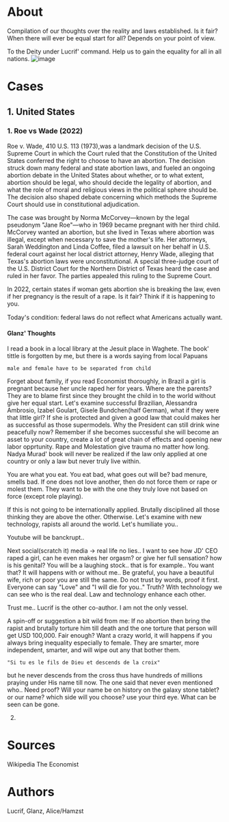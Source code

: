 # About
Compilation of our thoughts over the reality and laws established. Is it fair? When there will ever be equal start for all? Depends on your point of view.

To the Deity under Lucrif' command. Help us to gain the equality for all in all nations.
![image](https://user-images.githubusercontent.com/72222484/178280438-0b9c79f8-c143-4e84-b024-8c133bdd65bc.png)

# Cases
## 1. United States

### 1. Roe vs Wade (2022)
Roe v. Wade, 410 U.S. 113 (1973),was a landmark decision of the U.S. Supreme Court in which the Court ruled that the Constitution of the United States conferred the right to choose to have an abortion. The decision struck down many federal and state abortion laws, and fueled an ongoing abortion debate in the United States about whether, or to what extent, abortion should be legal, who should decide the legality of abortion, and what the role of moral and religious views in the political sphere should be. The decision also shaped debate concerning which methods the Supreme Court should use in constitutional adjudication. 

The case was brought by Norma McCorvey—known by the legal pseudonym "Jane Roe"—who in 1969 became pregnant with her third child. McCorvey wanted an abortion, but she lived in Texas where abortion was illegal, except when necessary to save the mother's life. Her attorneys, Sarah Weddington and Linda Coffee, filed a lawsuit on her behalf in U.S. federal court against her local district attorney, Henry Wade, alleging that Texas's abortion laws were unconstitutional. A special three-judge court of the U.S. District Court for the Northern District of Texas heard the case and ruled in her favor. The parties appealed this ruling to the Supreme Court. 

In 2022, certain states if woman gets abortion she is breaking the law, even if her pregnancy is the result of a rape. Is it fair? Think if it is happening to you.

Today's condition: federal laws do not reﬂect what Americans actually want.

#### Glanz' Thoughts
I read a book in a local library at the Jesuit place in Waghete. The book' tittle is forgotten by me, but there is a words saying from local Papuans
```
male and female have to be separated from child
```
Forget about family, if you read Economist thoroughly, in Brazil a girl is pregnant because her uncle raped her for years. Where are the parents? They are to blame first since they brought the child in to the world without give her equal start. Let's examine successful Brazilian, Alessandra Ambrosio, Izabel Goulart, Gisele Bundchen(half German), what if they were that little girl? If she is protected and given a good law that could makes her as successful as those supermodels. Why the President can still drink wine peacefully now? Remember if she becomes successful she will become an asset to your country, create a lot of great chain of effects and opening new labor opprtunity. Rape and Molestation give trauma no matter how long. Nadya Murad' book will never be realized if the law only applied at one country or only a law but never truly live within.

You are what you eat. You eat bad, what goes out will be? bad menure, smells bad. If one does not love another, then do not force them or rape or molest them. They want to be with the one they truly love not based on force (except role playing).

If this is not going to be internationally applied. Brutally disciplined all those thinking they are above the other. Otherwise. Let's examine with new technology, rapists all around the world. Let's humiliate you..

Youtube will be banckrupt..

Next social(scratch it) media -> real life no lies.. I want to see how JD' CEO raped a girl, can he even makes her orgasm? or give her full sensation? how is his genital? You will be a laughing stock.. that is for example.. You want that? It will happens with or without me.. 
Be grateful, you have a beautiful wife, rich or poor you are still the same. Do not trust by words, proof it first. Everyone can say "Love" and "I will die for you.." Truth? With technology we can see who is the real deal. Law and technology enhance each other.

Trust me.. Lucrif is the other co-author. I am not the only vessel. 

A spin-off or suggestion a bit wild from me: If no abortion then bring the rapist and brutally torture him till death and the one torture that person will get USD 100,000. Fair enough? Want a crazy world, it will happens if you always bring inequality especially to female. They are smarter, more independent, smarter, and will wipe out any that bother them.
```
"Si tu es le fils de Dieu et descends de la croix" 
```

but he never descends from the cross thus have hundreds of millions praying under His name till now. The one said that never even mentioned who.. Need proof? Will your name be on history on the galaxy stone tablet? or our name? which side will you choose? use your third eye. What can be seen can be gone.


2. 

# Sources
Wikipedia
The Economist

# Authors
Lucrif, Glanz, Alice/Hamzst
